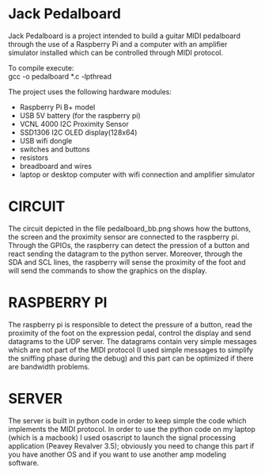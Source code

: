 # Jack Pedalboard
Jack Pedalboard is a project intended to build a guitar MIDI pedalboard 
through the use of a Raspberry Pi and a computer with an amplifier 
simulator installed which can be controlled through MIDI protocol.

To compile execute:  
    gcc -o pedalboard *.c -lpthread
     
The project uses the following hardware modules:
  - Raspberry Pi B+ model
  - USB 5V battery (for the raspberry pi)
  - VCNL 4000 I2C Proximity Sensor
  - SSD1306 I2C OLED display(128x64)
  - USB wifi dongle
  - switches and buttons
  - resistors
  - breadboard and wires 
  - laptop or desktop computer with wifi connection and amplifier simulator
  
# CIRCUIT
The circuit depicted in the file pedalboard_bb.png shows how the buttons, the screen and the proximity sensor are connected to the 
raspberry pi. Through the GPIOs, the raspberry can detect the pression of a button and react sending the datagram to the python server.
Moreover, through the SDA and SCL lines, the raspberry will sense the proximity of the foot and will send the commands to show the graphics 
on the display.

# RASPBERRY PI
The raspberry pi is responsible to detect the pressure of a button, read the proximity of the foot on the expression pedal, control the 
display and send datagrams to the UDP server. 
The datagrams contain very simple messages which are not part of the MIDI protocol (I used simple messages to simplify the sniffing phase 
during the debug) and this part can be optimized if there are bandwidth problems.

# SERVER 
The server is built in python code in order to keep simple the code which implements the MIDI protocol.
In order to use the python code on my laptop (which is a macbook) I used osascript to launch the signal processing application (Peavey 
Revalver 3.5); obviously you need to change this part if you have another OS and if you want to use another amp modeling software.

